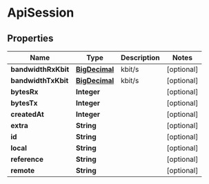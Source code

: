 
# ApiSession

## Properties
Name | Type | Description | Notes
------------ | ------------- | ------------- | -------------
**bandwidthRxKbit** | [**BigDecimal**](BigDecimal.md) | kbit/s |  [optional]
**bandwidthTxKbit** | [**BigDecimal**](BigDecimal.md) | kbit/s |  [optional]
**bytesRx** | **Integer** |  |  [optional]
**bytesTx** | **Integer** |  |  [optional]
**createdAt** | **Integer** |  |  [optional]
**extra** | **String** |  |  [optional]
**id** | **String** |  |  [optional]
**local** | **String** |  |  [optional]
**reference** | **String** |  |  [optional]
**remote** | **String** |  |  [optional]



